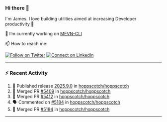 ### Hi there 👋

I'm James. I love building utilities aimed at increasing Developer productivity :raised_hands: 

🔭 I’m currently working on [MEVN-CLI](https://github.com/madlabsinc/mevn-cli)

📫 How to reach me:

[![Follow on Twitter](https://img.shields.io/badge/--twitter?label=Twitter&logo=Twitter&style=social)](https://twitter.com/james_madhacks) [![Connect on LinkedIn](https://img.shields.io/badge/--linkedin?label=LinkedIn&logo=LinkedIn&style=social)](https://www.linkedin.com/in/jamesgeorge007)

---

### :zap: Recent Activity

<!--START_SECTION:activity-->
1. 🚀 Published release [2025.9.0](https://github.com/hoppscotch/hoppscotch/releases/tag/2025.9.0) in [hoppscotch/hoppscotch](https://github.com/hoppscotch/hoppscotch)
2. 🎉 Merged PR [#5409](https://github.com/hoppscotch/hoppscotch/pull/5409) in [hoppscotch/hoppscotch](https://github.com/hoppscotch/hoppscotch)
3. 🎉 Merged PR [#5412](https://github.com/hoppscotch/hoppscotch/pull/5412) in [hoppscotch/hoppscotch](https://github.com/hoppscotch/hoppscotch)
4. 🗣 Commented on [#5184](https://github.com/hoppscotch/hoppscotch/pull/5184#issuecomment-3338442493) in [hoppscotch/hoppscotch](https://github.com/hoppscotch/hoppscotch)
5. 🎉 Merged PR [#5184](https://github.com/hoppscotch/hoppscotch/pull/5184) in [hoppscotch/hoppscotch](https://github.com/hoppscotch/hoppscotch)
<!--END_SECTION:activity-->

---

<!--
**jamesgeorge007/jamesgeorge007** is a ✨ _special_ ✨ repository because its `README.md` (this file) appears on your GitHub profile.

Here are some ideas to get you started:

- 🌱 I’m currently learning ...
- 👯 I’m looking to collaborate on ...
- 🤔 I’m looking for help with ...
- 💬 Ask me about ...
- 😄 Pronouns: ...
- ⚡ Fun fact: ...
-->
